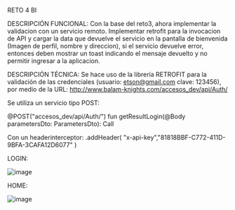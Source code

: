 RETO 4 BI

DESCRIPCIÓN FUNCIONAL: Con la base del reto3, ahora implementar la validacion con un servicio remoto. Implementar retrofit para la invocacion de API y cargar la data que devuelve el servicio en la pantalla de bienvenida (Imagen de perfil, nombre y direccion), si el servicio devuelve error, entonces deben mostrar un toast indicando el mensaje devuelto y no permitir ingresar a la aplicacion.

DESCRIPCIÓN TÉCNICA: Se hace uso de la librería RETROFIT para la validación de las credenciales (usuario: etson@gmail.com clave: 123456), por medio de la URL: http://www.balam-knights.com/accesos_dev/api/Auth/

Se utiliza un servicio tipo POST:

@POST("accesos_dev/api/Auth/")
    fun getResultLogin(@Body parametersDto: ParametersDto): Call<balamKnightsResponse>

Con un headerinterceptor:
.addHeader(
                "x-api-key","81818BBF-C772-411D-9BFA-3CAFA12D6077"
            )
            

LOGIN:

![image](https://github.com/aportillo16/Reto4/assets/166572036/b98cbb9e-b06f-4d08-b4dc-33d7b2a16992)

HOME:

![image](https://github.com/aportillo16/Reto4/assets/166572036/c211da56-3d47-49f1-ad70-0f5ffaf8d112)

